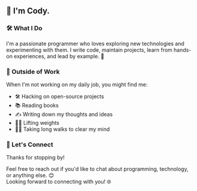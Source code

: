 ## 👋 I'm **Cody**.

### 🛠 What I Do
I'm a passionate programmer who loves exploring new technologies and experimenting with them.
I write code, maintain projects, learn from hands-on experiences, and lead by example. 🌟

### 🌱 Outside of Work
When I'm not working on my daily job, you might find me:
- 🛠 Hacking on open-source projects
- 📚 Reading books
- ✍️ Writing down my thoughts and ideas
- 🏋️‍♂️ Lifting weights
- 🚶‍♂️ Taking long walks to clear my mind

### 💬 Let's Connect
Thanks for stopping by!

Feel free to reach out if you'd like to chat about programming, technology, or anything else. 😊  
Looking forward to connecting with you! 🌐
